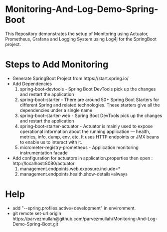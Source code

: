 # Monitoring-And-Log-Demo-Spring-Boot

This Repository demonstrates the setup of Monitoring using Actuator, Prometheus, Grafana and Logging System using Log4j for the SpringBoot project.


# Steps to Add Monitoring
<ul>
    <li>Generate SpringBoot Project from https://start.spring.io/</li>
    <li>
        Add Dependencies
        <ol>
            <li>spring-boot-devtools - Spring Boot DevTools pick up the changes and restart the application </li>
            <li>spring-boot-starter - There are around 50+ Spring Boot Starters for different Spring and related technologies. These starters give all the dependencies under a single name </li>
            <li>spring-boot-starter-web - Spring Boot DevTools pick up the changes and restart the application </li>
            <li>spring-boot-starter-actuator - Actuator is mainly used to expose operational information about the running application — health, metrics, info, dump, env, etc. It uses HTTP endpoints or JMX beans to enable us to interact with it.</li>
            <li>micrometer-registry-prometheus - Application monitoring instrumentation facade</li>
        </ol>
    </li>
    <li>
        Add configuration for actuators in application.properties then open : http://localhost:8080/actuator
        <ol>
            <li>management.endpoints.web.exposure.include=*</li>
            <li>management.endpoints.health.show-details=always</li>
        </ol>
    </li>
</ul>


# Help
<ul>
    <li>
        add "--spring.profiles.active=development" in environment.
    </li>
    <li>
        git remote set-url origin https://parvezmullah@github.com/parvezmullah/Monitoring-And-Log-Demo-Spring-Boot.git
    </li>
</ul>

